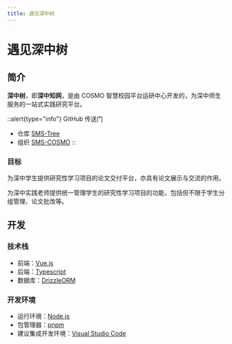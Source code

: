 ```yaml
---
title: 遇见深中树
---
```


# 遇见深中树

## 简介

**深中树**，即**深中知网**，是由 COSMO 智慧校园平台运研中心开发的，为深中师生服务的一站式实践研究平台。

::alert{type="info"}
GitHub 传送门
- 仓库 [SMS-Tree](https://github.com/SMS-COSMO/SMS-Tree)
- 组织 [SMS-COSMO](https://github.com/SMS-COSMO)
::

### 目标

为深中学生提供研究性学习项目的论文交付平台，亦具有论文展示与交流的作用。

为深中实践老师提供统一管理学生的研究性学习项目的功能，包括但不限于学生分组管理、论文批改等。

## 开发

### 技术栈

- 前端：[Vue.js](https://cn.vuejs.org)
- 后端：[Typescript](https://www.typescriptlang.org)
- 数据库：[DrizzleORM](https://orm.drizzle.team)

### 开发环境

- 运行环境：[Node.js](https://nodejs.org)
- 包管理器：[pnpm](https://pnpm.io)
- 建议集成开发环境：[Visual Studio Code](https://code.visualstudio.com)

